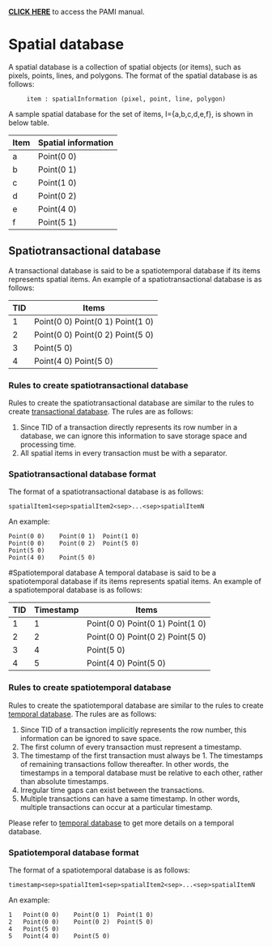 **[CLICK HERE](index.html)** to access the PAMI manual.

# Spatial database

A spatial database is a collection of spatial objects (or items), such as pixels, points, lines, and polygons. 
   The format of the spatial database is as follows:
   
         item : spatialInformation (pixel, point, line, polygon)

   A sample spatial database for the set of items, I={a,b,c,d,e,f}, is shown in below table.
  
 Item |  Spatial information 
  --- | -----
  a   | Point(0 0)
  b   | Point(0 1)
  c   | Point(1 0)
  d   | Point(0 2)
  e   | Point(4 0)
  f   | Point(5 1)


## Spatiotransactional database
A transactional database is said to be a spatiotemporal database if its items represents spatial items. An example of a 
spatiotransactional database is as follows:

TID | Items
--- | -----
 1  | Point(0 0)    Point(0 1)  Point(1 0)
 2  | Point(0 0)    Point(0 2)  Point(5 0)
 3  | Point(5 0)
 4  | Point(4 0)    Point(5 0)
 
### Rules to create spatiotransactional database 
Rules to create the spatiotransactional database are similar to the rules to create [transactional database](transactionalDatabase.html). 
The rules are as follows:
1. Since TID of a transaction directly represents its row number in a database, we can ignore this information 
to save storage space and processing time. 
1. All spatial items in every transaction must be with a separator.   
 
 
 ### Spatiotransactional database format
The format of a spatiotransactional database is as follows:
    
    spatialItem1<sep>spatialItem2<sep>...<sep>spatialItemN
    
An example:

    Point(0 0)    Point(0 1)  Point(1 0)
    Point(0 0)    Point(0 2)  Point(5 0)
    Point(5 0)
    Point(4 0)    Point(5 0)


#Spatiotemporal database
A temporal database is said to be a spatiotemporal database if its items represents spatial items. An example of a 
spatiotemporal database is as follows:

TID | Timestamp | Items
--- | --------- | -----
 1  | 1 | Point(0 0)    Point(0 1)  Point(1 0)
 2  | 2 | Point(0 0)    Point(0 2)  Point(5 0)
 3  | 4 | Point(5 0)
 4  | 5 | Point(4 0)    Point(5 0)

### Rules to create spatiotemporal database 
Rules to create the spatiotemporal database are similar to the rules to create [temporal database](temporalDatabase.html). 
The rules are as follows:
1. Since TID of a transaction implicitly represents the row number, this information can be ignored to save space.
1. The first column of every transaction must represent a timestamp. 
1. The timestamp of the first transaction must always be 1. The timestamps of remaining transactions follow thereafter. 
   In other words, the timestamps in a temporal database must be relative to each other, rather than absolute timestamps.
1. Irregular time gaps can exist between the transactions.
1. Multiple transactions can have a same timestamp. In other words, multiple transactions can occur at a particular timestamp.


 Please refer to [temporal database](temporalDatabase.html) to get more details on a temporal database. 
 
### Spatiotemporal database format
The format of a spatiotemporal database is as follows:
    
    timestamp<sep>spatialItem1<sep>spatialItem2<sep>...<sep>spatialItemN
    
An example:

    1   Point(0 0)    Point(0 1)  Point(1 0)
    2   Point(0 0)    Point(0 2)  Point(5 0)
    4   Point(5 0)
    5   Point(4 0)    Point(5 0)